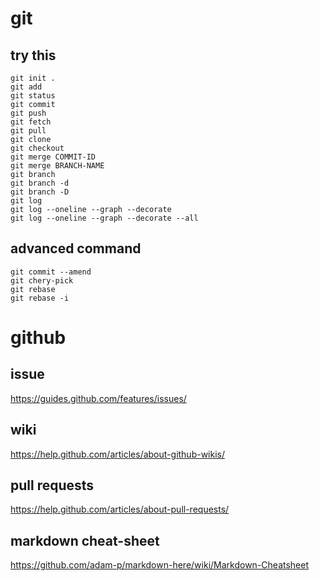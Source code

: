 # git

## try this 

```
git init .
git add
git status
git commit
git push 
git fetch 
git pull
git clone
git checkout
git merge COMMIT-ID
git merge BRANCH-NAME
git branch
git branch -d
git branch -D 
git log 
git log --oneline --graph --decorate
git log --oneline --graph --decorate --all
```

## advanced command
```
git commit --amend
git chery-pick
git rebase
git rebase -i
```

# github

## issue

https://guides.github.com/features/issues/

## wiki

https://help.github.com/articles/about-github-wikis/

## pull requests

https://help.github.com/articles/about-pull-requests/

##  markdown cheat-sheet 

https://github.com/adam-p/markdown-here/wiki/Markdown-Cheatsheet 
